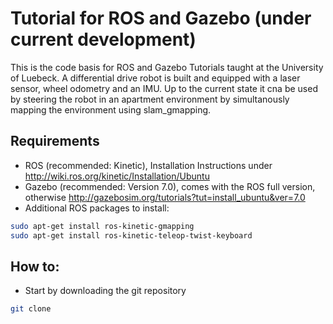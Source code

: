 # Tutorial for ROS and Gazebo (under current development)
This is the code basis for ROS and Gazebo Tutorials taught at the University of Luebeck. 
A differential drive robot is built and equipped with a laser sensor, wheel odometry and an IMU. 
Up to the current state it cna be used by steering the robot in an apartment environment by simultanously mapping the environment using slam_gmapping.

## Requirements
* ROS (recommended: Kinetic), Installation Instructions under http://wiki.ros.org/kinetic/Installation/Ubuntu
* Gazebo (recommended: Version 7.0), comes with the ROS full version, otherwise http://gazebosim.org/tutorials?tut=install_ubuntu&ver=7.0
* Additional ROS packages to install:
```bash
sudo apt-get install ros-kinetic-gmapping
sudo apt-get install ros-kinetic-teleop-twist-keyboard
```

## How to:
* Start by downloading the git repository
```bash
git clone 
```


